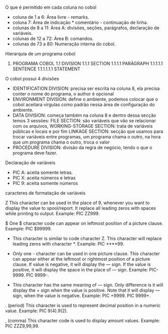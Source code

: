 
O que é permitido em cada coluna no cobol

- coluna de 1 a 6: Área livre - remarks.
- coluna 7: Área de indicação * comentário - continuação de linha.
- colunas de 8 a 11: Área A: divisões, seções, parágrafos, declaração de variáveis.
- colunas de 12 a 72: Área B: comandos.
- colunas de 73 a 80: Numeração interna do cobol.

Hierarquia de um programa cobol


1. PROGRAMA COBOL
 1.1 DIVISION
  1.1.1 SECTION
    1.1.1.1 PARÁGRAPH
      1.1.1.1.1 SENTENCE
        1.1.1.1.1.1 STATEMENT

O cobol possui 4 divisões

- IDENTIFICATION DIVISION: precisa ser escrita na coluna 8, ela precisa conter o nome do programa, o author é opcional
- ENVIRONMENT DIVISION: define o ambiente, podemos colocar que o cobol aceitara vírgulas como padrão nessa área de configuração do ambiente.
- DATA DIVISION: começa também na coluna 8 e dentro dessa secção temos 3 sessões: FILE SECTION: são variáveis que vão se relacionar com os arquivos, WORKING-STORAGE SECTION: trata de variáveis públicas e locais e por fim LINKAGE SECTION: secção que usamos para trocar variáveis entre programas, um programa chama o outro, na hora que um programa chama o outro, troca o valor
- PROCEDURE DIVISION: divisão da regra de negócio, tendo o que o programa deve fazer.

Declaração de variáveis 

- PIC A: aceita somente letras.
- PIC X: aceita números e letras 
- PIC 9: aceita somente números




caracteres de formatação de variáveis 


Z	This character can be used in the place of 9, whenever you want to display the value to spool/report. It replace all leading zeros with spaces while printing to output. Example: PIC ZZ999.

$	One $ character code can appear on leftmost position of a picture clause. Example: PIC $99999.

*	This character is similar to code character Z. This character will replace leading zeros with character *. Example: PIC ****99.

-	Only one - character can be used in one picture clause. This character can appear either at the leftmost or rightmost position of a picture clause. If value is negative, it will display the — sign. If the value is positive, it will display the space in the place of — sign. Example: PIC-9999. PIC 9999-.

+	This character has the same meaning of — sign. Only difference is it will display the + sign when the value is positive. Note that it will display — sign, when the value is negative. Example: PIC +9999. PIC 9999+.

. (period)	This character is used to represent decimal position in a numeric value. Example: PIC 9(4).9(2).

, (comma)	This character code is used to display amount values. Example: PIC ZZZ9,99,99.

